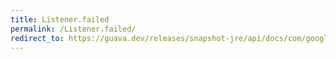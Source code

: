 ```yaml
---
title: Listener.failed
permalink: /Listener.failed/
redirect_to: https://guava.dev/releases/snapshot-jre/api/docs/com/google/common/util/concurrent/Service.Listener.html#failed-com.google.common.util.concurrent.Service.State-java.lang.Throwable-
---
```

